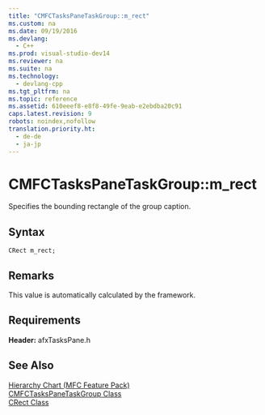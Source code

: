 ```yaml
---
title: "CMFCTasksPaneTaskGroup::m_rect"
ms.custom: na
ms.date: 09/19/2016
ms.devlang: 
  - C++
ms.prod: visual-studio-dev14
ms.reviewer: na
ms.suite: na
ms.technology: 
  - devlang-cpp
ms.tgt_pltfrm: na
ms.topic: reference
ms.assetid: 610eeef8-e8f8-49fe-9eab-e2ebdba20c91
caps.latest.revision: 9
robots: noindex,nofollow
translation.priority.ht: 
  - de-de
  - ja-jp
---
```

# CMFCTasksPaneTaskGroup::m_rect
Specifies the bounding rectangle of the group caption.  
  
## Syntax  
  
```  
CRect m_rect;  
```  
  
## Remarks  
 This value is automatically calculated by the framework.  
  
## Requirements  
 **Header:** afxTasksPane.h  
  
## See Also  
 [Hierarchy Chart (MFC Feature Pack)](../vs140/Hierarchy-Chart.md)   
 [CMFCTasksPaneTaskGroup Class](../vs140/CMFCTasksPaneTaskGroup-Class.md)   
 [CRect Class](../vs140/CRect-Class.md)